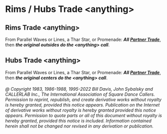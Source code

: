 
# Rims / Hubs Trade \<anything>

## Rims Trade \<anything>

From Parallel Waves or Lines, a Thar Star, or Promenade:
***All [Partner Trade](../b2/trade.md)***, then
***the original outsides do the \<anything> call***.

## Hubs Trade \<anything>

From Parallel Waves or Lines, a Thar Star, or Promenade:
***All [Partner Trade](../b2/trade.md)***, then
***the original centers do the \<anything> call***.

###### @ Copyright 1983, 1986-1988, 1995-2022 Bill Davis, John Sybalsky and CALLERLAB Inc., The International Association of Square Dance Callers. Permission to reprint, republish, and create derivative works without royalty is hereby granted, provided this notice appears. Publication on the Internet of derivative works without royalty is hereby granted provided this notice appears. Permission to quote parts or all of this document without royalty is hereby granted, provided this notice is included. Information contained herein shall not be changed nor revised in any derivation or publication.

<!-- Parts
RimsTrade.*1
RimsTrade.*2
HubsTrade.*1
HubsTrade.*2
-->